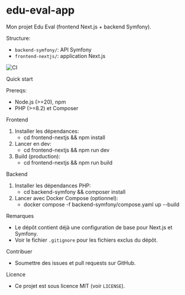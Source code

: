 # edu-eval-app

Mon projet Edu Eval (frontend Next.js + backend Symfony).

Structure:
- `backend-symfony/`: API Symfony
- `frontend-nextjs/`: application Next.js

![CI](https://github.com/Saimperfile80/edu-eval-app/actions/workflows/ci.yml/badge.svg)

Quick start

Prereqs:
- Node.js (>=20), npm
- PHP (>=8.2) et Composer

Frontend
1. Installer les dépendances:
   - cd frontend-nextjs && npm install
2. Lancer en dev:
   - cd frontend-nextjs && npm run dev
3. Build (production):
   - cd frontend-nextjs && npm run build

Backend
1. Installer les dépendances PHP:
   - cd backend-symfony && composer install
2. Lancer avec Docker Compose (optionnel):
   - docker compose -f backend-symfony/compose.yaml up --build

Remarques
- Le dépôt contient déjà une configuration de base pour Next.js et Symfony.
- Voir le fichier `.gitignore` pour les fichiers exclus du dépôt.

Contribuer
- Soumettre des issues et pull requests sur GitHub.

Licence
- Ce projet est sous licence MIT (voir `LICENSE`).

